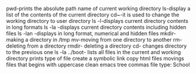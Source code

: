 pwd-prints the absolute path name of current working directory
ls-display a list of the contents of the current directory
cd~-it is used to change the working directory to user directory
ls -l-displays current directory contents in long formats
ls -la -displays current directory contents including hidden files
ls -lan -displays in long format, numerical and hidden files
mkdir- making a directory in /tmp
mv-moving from one directory to another
rm- deleting from a directory
rmdir- deleting a directory
cd- changes directory to the previous one
ls -la ../boot- lists all files in the current and working directory
prints type of file
create a symbolic link
copy html files
movings files that begins with uppercase
clean emacs
tree
commas
file type: School
